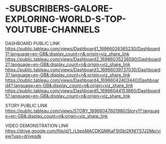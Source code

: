 # -SUBSCRIBERS-GALORE-EXPLORING-WORLD-S-TOP-YOUTUBE-CHANNELS

DASHBOARD PUBLIC LINK  
https://public.tableau.com/views/Dashboard1_16966026365230/Dashboard1?:language=en-GB&:display_count=n&:origin=viz_share_link
https://public.tableau.com/views/Dashboard2_16966035236590/Dashboard2?:language=en-GB&:display_count=n&:origin=viz_share_link
https://public.tableau.com/views/Dashboard3_16966039737030/Dashboard3?:language=en-GB&:display_count=n&:origin=viz_share_link
https://public.tableau.com/views/Dashboard4_16966042403440/Dashboard4?:language=en-GB&:display_count=n&:origin=viz_share_link
https://public.tableau.com/views/Dashboard5_16966044153860/Dashboard5?:language=en-GB&:display_count=n&:origin=viz_share_link


STORY PUBLIC LINK
https://public.tableau.com/views/STORY_16966047601980/Story1?:language=en-GB&:display_count=n&:origin=viz_share_link

VIDEO DEMONSTRATION LINK
https://drive.google.com/file/d/1_rLbpsMACDKQMKaF5tSbl2KNITS7J2Mp/view?usp=drivesdk
